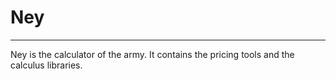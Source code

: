 # Ney
-----
Ney is the calculator of the army. 
It contains the pricing tools and the calculus libraries.
